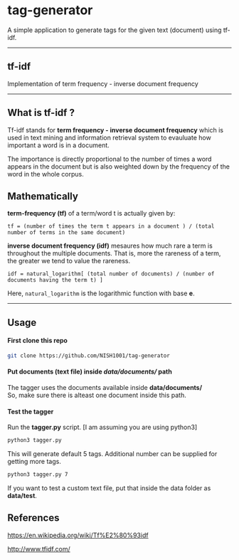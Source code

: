 # tag-generator
A simple application to generate tags for the given text (document) using tf-idf.

----

## tf-idf
Implementation of term frequency - inverse document frequency

----------

## What is tf-idf ?
Tf-idf stands for  **term frequency - inverse document frequency** which is used in text mining and information retrieval system to evauluate how important a word is in a document.  

The importance is directly proportional to the number of times a word appears in the document but is also weighted down by the frequency of the word in the whole corpus.

## Mathematically

**term-frequency (tf)** of a term/word t is actually given by:

`tf = (number of times the term t appears in a document ) / (total number of terms in the same document)`

**inverse document frequency (idf)** mesaures how much rare a term is throughout the multiple documents.
That is, more the rareness of a term, the greater we tend to value the rareness.

`idf = natural_logarithm[ (total number of documents) / (number of documents having the term t) ]`

Here, `natural_logarithm` is the logarithmic function with base **e**.

-----------------

## Usage

#### First clone this repo
```bash
git clone https://github.com/NISH1001/tag-generator
```

#### Put documents (text file) inside *data/documents/* path
The tagger uses the documents available inside **data/documents/**  
So, make sure there is alteast one document inside this path.  

#### Test the tagger
Run the **tagger.py** script. [I am assuming you are using python3]
```bash
python3 tagger.py
```

This will generate default 5 tags. Additional number can be supplied for getting more tags.  
```bash
python3 tagger.py 7
```

If you want to test a custom text file, put that inside the data folder as **data/test**. 

## References
https://en.wikipedia.org/wiki/Tf%E2%80%93idf

http://www.tfidf.com/
